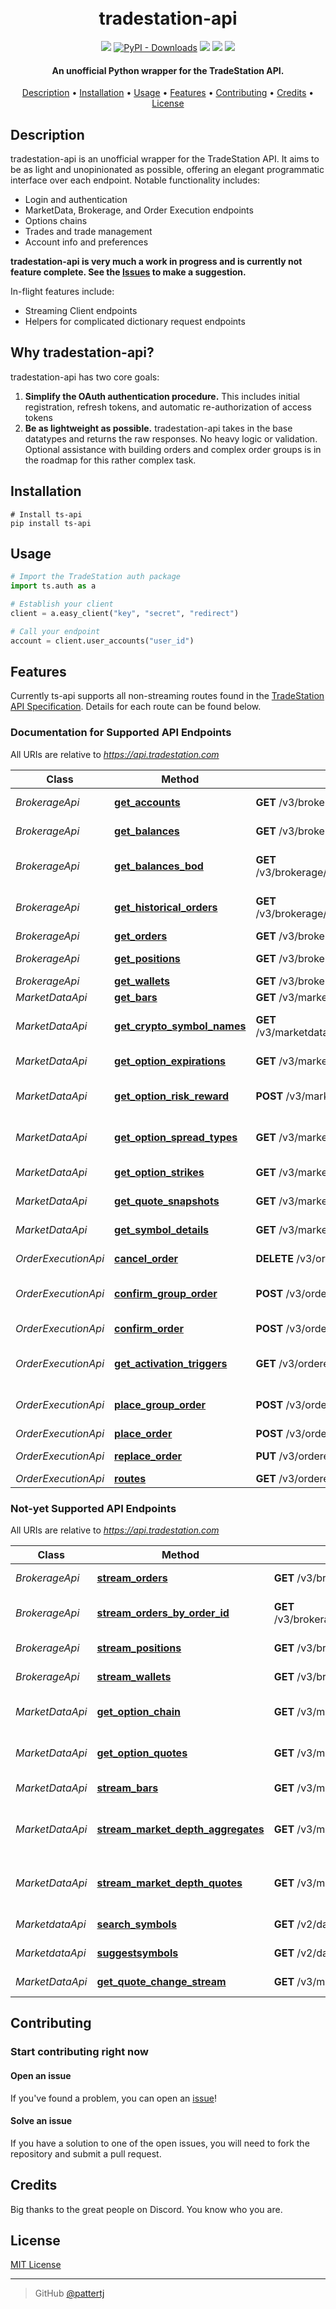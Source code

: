 <h1 align="center">
  <br>
  tradestation-api
  <br>
</h1>

<p align="center">
  <a href="https://github.com/pattertj/ts-api/commits/main"><img src="https://img.shields.io/github/last-commit/pattertj/ts-api"></a>
  <a href="https://pypi.org/project/ts-api/"><img alt="PyPI - Downloads" src="https://img.shields.io/pypi/dm/ts-api"></a>
  <a href="https://github.com/pattertj/ts-api/network/members"><img src="https://img.shields.io/github/forks/pattertj/ts-api?style=flat"></a>
  <a href="https://github.com/pattertj/ts-api/stargazers"><img src="https://img.shields.io/github/stars/pattertj/ts-api?style=flat"></a>
  <a href="https://github.com/pattertj/ts-api/blob/main/LICENSE"><img src="https://img.shields.io/github/license/pattertj/ts-api?style=flat"></a>
</p>

<h4 align="center">An unofficial Python wrapper for the TradeStation API.</h4>

<p align="center">
  <a href="#description">Description</a> •
  <a href="#installation">Installation</a> •
  <a href="#usage">Usage</a> •
  <a href="#features">Features</a> •
  <a href="#contributing">Contributing</a> •
  <a href="#credits">Credits</a> •
  <a href="#license">License</a>
</p>

## Description

tradestation-api is an unofficial wrapper for the TradeStation API. It aims to be as light and unopinionated as possible, offering an elegant programmatic interface over each endpoint. Notable functionality includes:

- Login and authentication
- MarketData, Brokerage, and Order Execution endpoints
- Options chains
- Trades and trade management
- Account info and preferences

**tradestation-api is very much a work in progress and is currently not feature complete. See the [Issues](https://github.com/pattertj/ts-api/issues) to make a suggestion.**

In-flight features include:

- Streaming Client endpoints
- Helpers for complicated dictionary request endpoints

## Why tradestation-api?

tradestation-api has two core goals:

1. **Simplify the OAuth authentication procedure.** This includes initial registration, refresh tokens, and automatic re-authorization of access tokens
2. **Be as lightweight as possible.** tradestation-api takes in the base datatypes and returns the raw responses. No heavy logic or validation. Optional assistance with building orders and complex order groups is in the roadmap for this rather complex task.

## Installation

```shell
# Install ts-api
pip install ts-api
```

## Usage

```python
# Import the TradeStation auth package
import ts.auth as a

# Establish your client
client = a.easy_client("key", "secret", "redirect")

# Call your endpoint
account = client.user_accounts("user_id")
```

## Features

Currently ts-api supports all non-streaming routes found in the [TradeStation API Specification](https://api.tradestation.com/docs/specification). Details for each route can be found below.

### Documentation for Supported API Endpoints

All URIs are relative to _<https://api.tradestation.com>_

| Class               | Method                                                                                                                             | HTTP request                                               | Description             |
| ------------------- | ---------------------------------------------------------------------------------------------------------------------------------- | ---------------------------------------------------------- | ----------------------- |
| _BrokerageApi_      | [**get_accounts**](https://api.tradestation.com/docs/specification#tag/Brokerage/operation/GetAccounts)                            | **GET** /v3/brokerage/accounts                             | Get Accounts            |
| _BrokerageApi_      | [**get_balances**](https://api.tradestation.com/docs/specification#tag/Brokerage/operation/GetBalances)                            | **GET** /v3/brokerage/accounts/{accounts}/balances         | Get Balances            |
| _BrokerageApi_      | [**get_balances_bod**](https://api.tradestation.com/docs/specification#tag/Brokerage/operation/GetBalancesBOD)                     | **GET** /v3/brokerage/accounts/{accounts}/bodbalances      | Get Balances BOD        |
| _BrokerageApi_      | [**get_historical_orders**](https://api.tradestation.com/docs/specification#tag/Brokerage/operation/GetHistoricalOrders)           | **GET** /v3/brokerage/accounts/{accounts}/historicalorders | Get Historical Orders   |
| _BrokerageApi_      | [**get_orders**](https://api.tradestation.com/docs/specification#tag/Brokerage/operation/GetOrders)                                | **GET** /v3/brokerage/accounts/{accounts}/orders           | Get Orders              |
| _BrokerageApi_      | [**get_positions**](https://api.tradestation.com/docs/specification#tag/Brokerage/operation/GetPositions)                          | **GET** /v3/brokerage/accounts/{accounts}/positions        | Get Positions           |
| _BrokerageApi_      | [**get_wallets**](https://api.tradestation.com/docs/specification#tag/Brokerage/operation/GetWallets)                              | **GET** /v3/brokerage/accounts/{account}/wallets           | Get Wallets             |
| _MarketDataApi_     | [**get_bars**](https://api.tradestation.com/docs/specification#tag/MarketData/operation/GetBars)                                   | **GET** /v3/marketdata/barcharts/{symbol}                  | Get Bars                |
| _MarketDataApi_     | [**get_crypto_symbol_names**](https://api.tradestation.com/docs/specification#tag/MarketData/operation/GetCryptoSymbolNames)       | **GET** /v3/marketdata/symbollists/cryptopairs/symbolnames | Get Crypto Symbol Names |
| _MarketDataApi_     | [**get_option_expirations**](https://api.tradestation.com/docs/specification#tag/MarketData/operation/GetOptionExpirations)        | **GET** /v3/marketdata/options/expirations/{underlying}    | Get Option Expirations  |
| _MarketDataApi_     | [**get_option_risk_reward**](https://api.tradestation.com/docs/specification#tag/MarketData/operation/GetOptionRiskReward)         | **POST** /v3/marketdata/options/riskreward                 | Get Option Risk Reward  |
| _MarketDataApi_     | [**get_option_spread_types**](https://api.tradestation.com/docs/specification#tag/MarketData/operation/GetOptionSpreadTypes)       | **GET** /v3/marketdata/options/spreadtypes                 | Get Option Spread Types |
| _MarketDataApi_     | [**get_option_strikes**](https://api.tradestation.com/docs/specification#tag/MarketData/operation/GetOptionStrikes)                | **GET** /v3/marketdata/options/strikes/{underlying}        | Get Option Strikes      |
| _MarketDataApi_     | [**get_quote_snapshots**](https://api.tradestation.com/docs/specification#tag/MarketData/operation/GetQuoteSnapshots)              | **GET** /v3/marketdata/quotes/{symbols}                    | Get Quote Snapshots     |
| _MarketDataApi_     | [**get_symbol_details**](https://api.tradestation.com/docs/specification#tag/MarketData/operation/GetSymbolDetails)                | **GET** /v3/marketdata/symbols/{symbols}                   | Get Symbol Details      |
| _OrderExecutionApi_ | [**cancel_order**](https://api.tradestation.com/docs/specification#tag/Order-Execution/operation/CancelOrder)                      | **DELETE** /v3/orderexecution/orders/{orderID}             | Cancel Order            |
| _OrderExecutionApi_ | [**confirm_group_order**](https://api.tradestation.com/docs/specification#tag/Order-Execution/operation/ConfirmGroupOrder)         | **POST** /v3/orderexecution/ordergroupconfirm              | Confirm Group Order     |
| _OrderExecutionApi_ | [**confirm_order**](https://api.tradestation.com/docs/specification#tag/Order-Execution/operation/ConfirmOrder)                    | **POST** /v3/orderexecution/orderconfirm                   | Confirm Order           |
| _OrderExecutionApi_ | [**get_activation_triggers**](https://api.tradestation.com/docs/specification#tag/Order-Execution/operation/GetActivationTriggers) | **GET** /v3/orderexecution/activationtriggers              | Get Activation Triggers |
| _OrderExecutionApi_ | [**place_group_order**](https://api.tradestation.com/docs/specification#tag/Order-Execution/operation/PlaceGroupOrder)             | **POST** /v3/orderexecution/ordergroups                    | Place Group Order       |
| _OrderExecutionApi_ | [**place_order**](https://api.tradestation.com/docs/specification#tag/Order-Execution/operation/PlaceOrder)                        | **POST** /v3/orderexecution/orders                         | Place Order             |
| _OrderExecutionApi_ | [**replace_order**](https://api.tradestation.com/docs/specification#tag/Order-Execution/operation/ReplaceOrder)                    | **PUT** /v3/orderexecution/orders/{orderID}                | Replace Order           |
| _OrderExecutionApi_ | [**routes**](https://api.tradestation.com/docs/specification#tag/Order-Execution/operation/Routes)                                 | **GET** /v3/orderexecution/routes                          | Get Routes              |

### Not-yet Supported API Endpoints

All URIs are relative to _<https://api.tradestation.com>_

| Class           | Method                                                                                                                                         | HTTP request                                                          | Description                    |
| --------------- | ---------------------------------------------------------------------------------------------------------------------------------------------- | --------------------------------------------------------------------- | ------------------------------ |
| _BrokerageApi_  | [**stream_orders**](https://api.tradestation.com/docs/specification#tag/Brokerage/operation/StreamOrders)                                      | **GET** /v3/brokerage/stream/accounts/{accountIds}/orders             | Stream Orders                  |
| _BrokerageApi_  | [**stream_orders_by_order_id**](https://api.tradestation.com/docs/specification#tag/Brokerage/operation/StreamOrdersByOrderId)                 | **GET** /v3/brokerage/stream/accounts/{accountIds}/orders/{ordersIds} | Stream Orders by Order Id      |
| _BrokerageApi_  | [**stream_positions**](https://api.tradestation.com/docs/specification#tag/Brokerage/operation/StreamPositions)                                | **GET** /v3/brokerage/stream/accounts/{accountIds}/positions          | Stream Positions               |
| _BrokerageApi_  | [**stream_wallets**](https://api.tradestation.com/docs/specification#tag/Brokerage/operation/StreamWallets)                                    | **GET** /v3/brokerage/stream/accounts/{account}/wallets               | Stream Wallets                 |
| _MarketDataApi_ | [**get_option_chain**](https://api.tradestation.com/docs/specification#tag/MarketData/operation/GetOptionChain)                                | **GET** /v3/marketdata/stream/options/chains/{underlying}             | Stream Option Chain            |
| _MarketDataApi_ | [**get_option_quotes**](https://api.tradestation.com/docs/specification#tag/MarketData/operation/GetOptionQuotes)                              | **GET** /v3/marketdata/stream/options/quotes                          | Stream Option Quotes           |
| _MarketDataApi_ | [**stream_bars**](https://api.tradestation.com/docs/specification#tag/MarketData/operation/StreamBars)                                         | **GET** /v3/marketdata/stream/barcharts/{symbol}                      | Stream Bars                    |
| _MarketDataApi_ | [**stream_market_depth_aggregates**](<(https://api.tradestation.com/docs/specification#tag/MarketData/operation/StreamMarketDepthAggregates)>) | **GET** /v3/marketdata/stream/marketdepth/aggregates/{symbol}         | Stream Market Depth Aggregates |
| _MarketDataApi_ | [**stream_market_depth_quotes**](<(https://api.tradestation.com/docs/specification#tag/MarketData/operation/StreamMarketDepthQuotes)>)         | **GET** /v3/marketdata/stream/marketdepth/quotes/{symbol}             | Stream Market Depth Quotes     |
| _MarketdataApi_ | [**search_symbols**](https://api.tradestation.com/docs/specification#tag/marketdata/operation/searchSymbols)                                   | **GET** /v2/data/symbols/search/{criteria}                            | Search for Symbols             |
| _MarketdataApi_ | [**suggestsymbols**](https://api.tradestation.com/docs/specification#tag/marketdata/operation/suggestsymbols)                                  | **GET** /v2/data/symbols/suggest/{text}                               | Suggest Symbols                |
| _MarketDataApi_ | [**get_quote_change_stream**](https://api.tradestation.com/docs/specification#tag/MarketData/operation/GetQuoteChangeStream)                   | **GET** /v3/marketdata/stream/quotes/{symbols}                        | Stream Quotes                  |

## Contributing

### Start contributing right now

#### Open an issue

If you've found a problem, you can open an [issue](https://github.com/pattertj/LoopTrader/issues/new)!

#### Solve an issue

If you have a solution to one of the open issues, you will need to fork the repository and submit a pull request.

## Credits

Big thanks to the great people on Discord. You know who you are.

## License

[MIT License](LICENSE)

---

> GitHub [@pattertj](https://github.com/pattertj)
